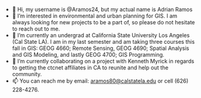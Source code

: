 - 👋 Hi, my username is @Aramos24, but my actual name is Adrian Ramos 
- 👀 I’m interested in environmental and urban planning for GIS. I am always looking for new projects to be a part of, so please do not hesitate to reach out to me. 
- 🌱 I’m currently an undergrad at California State University Los Angeles (Cal State LA). I am in my last semester and am taking three courses this fall in GIS: GEOG 4660; Remote Sensing, GEOG 4690; Spatial Analysis and GIS Modeling, and lastly GEOG 4700; GIS Programming.
- 💞️ I’m currently collaborating on a project with Kenneth Myrick in regards to getting the ctcnet affiliates in CA to reunite and help out the community. 
- 📫 You can reach me by email: aramos80@calstatela.edu or cell (626) 228-4276. 

<!---
Aramos24/Aramos24 is a ✨ special ✨ repository because its `README.md` (this file) appears on your GitHub profile.
You can click the Preview link to take a look at your changes.
--->
